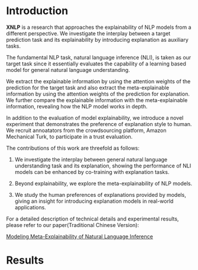 # Introduction
**XNLP** is a research that approaches the explainability of NLP models from a different perspective. We investigate the interplay between a target prediction task and its explainability by introducing explanation as auxiliary tasks.

The fundamental NLP task, natural language inference (NLI), is taken as our target task since it essentially evaluates the capability of a learning based model for general natural language understanding.

We extract the explainable information by using the attention weights of the prediction for the target task and also extract the meta-explainable information by using the attention weights of the prediction for explanation. We further compare the explainable information with the meta-explainable information, revealing how the NLP model works in depth.

In addition to the evaluation of model explainability, we introduce a novel experiment that demonstrates the preference of explanation style to human. We recruit annoatators from the crowdsourcing platform, Amazon Mechanical Turk, to participate in a trust evaluation.

The contributions of this work are threefold as follows:

1. We investigate the interplay between general natural language understanding task and its explanation, showing the performance of NLI models can be enhanced by co-training with explanation tasks.

2. Beyond explainability, we explore the meta-explainability of NLP models.

3. We study the human preferences of explanations provided by models, giving an insight for introducing explanation models in real-world applications.

For a detailed description of technical details and experimental results, please refer to our paper(Traditional Chinese Version):

[Modeling Meta-Explainability of Natural Language Inference](http://thesis.lib.nccu.edu.tw/cgi-bin/gs32/gsweb.cgi/ccd=6ubRHU/record?r1=3&h1=0)

# Results
